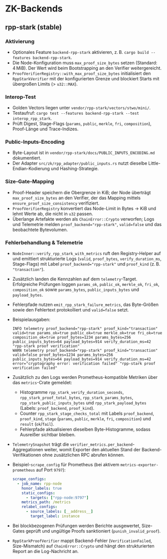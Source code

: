 # ZK-Backends

## rpp-stark (stable)

### Aktivierung

- Optionales Feature `backend-rpp-stark` aktivieren, z. B. `cargo build --features backend-rpp-stark`.
- Die Node-Konfiguration muss `max_proof_size_bytes` setzen (Standard: 4 MiB). Der Wert wird beim Bootstrapping an den Verifier weitergereicht.
- `ProofVerifierRegistry::with_max_proof_size_bytes` initialisiert den `RppStarkVerifier` mit der konfigurierten Grenze und blockiert Starts mit übergroßen Limits (> `u32::MAX`).

### Interop-Test

- Golden Vectors liegen unter `vendor/rpp-stark/vectors/stwo/mini/`.
- Testaufruf: `cargo test --features backend-rpp-stark --test interop_rpp_stark`.
- Prüft Digest, Stage-Flags (`params`, `public`, `merkle`, `fri`, `composition`), Proof-Länge und Trace-Indizes.

### Public-Inputs-Encoding

- Byte-Layout ist in `vendor/rpp-stark/docs/PUBLIC_INPUTS_ENCODING.md` dokumentiert.
- Der Adapter `src/zk/rpp_adapter/public_inputs.rs` nutzt dieselbe Little-Endian-Kodierung und Hashing-Strategie.

### Size-Gate-Mapping

- Proof-Header speichern die Obergrenze in KiB; der Node überträgt `max_proof_size_bytes` an den Verifier, der das Mapping mittels `ensure_proof_size_consistency` verifiziert.
- `ProofVerifierRegistry` konvertiert das Node-Limit in Bytes → KiB und lehnt Werte ab, die nicht in `u32` passen.
- Überlange Artefakte werden als `ChainError::Crypto` verworfen; Logs und Telemetrie melden `proof_backend="rpp-stark"`, `valid=false` und das beobachtete Bytevolumen.

### Fehlerbehandlung & Telemetrie

- `NodeInner::verify_rpp_stark_with_metrics` ruft den Registry-Helper auf und emittiert strukturierte Logs (`valid`, `proof_bytes`, `verify_duration_ms`, Stage-Flags) mit Label `proof_backend="rpp-stark"` und `proof_kind` (z. B. `"transaction"`).
- Zusätzlich landen die Kennzahlen auf dem `telemetry`-Target. Erfolgreiche Prüfungen loggen `params_ok`, `public_ok`, `merkle_ok`, `fri_ok`, `composition_ok` sowie `params_bytes`, `public_inputs_bytes` und `payload_bytes`.
- Fehlerpfade nutzen `emit_rpp_stark_failure_metrics`, das Byte-Größen sowie den Fehlertext protokolliert und `valid=false` setzt.
- Beispielausgaben:

  ```text
  INFO telemetry proof_backend="rpp-stark" proof_kind="transaction" valid=true params_ok=true public_ok=true merkle_ok=true fri_ok=true composition_ok=true proof_bytes=1234 params_bytes=256 public_inputs_bytes=64 payload_bytes=914 verify_duration_ms=42 "rpp-stark proof verification"
  WARN telemetry proof_backend="rpp-stark" proof_kind="transaction" valid=false proof_bytes=1234 params_bytes=256 public_inputs_bytes=64 payload_bytes=914 verify_duration_ms=42 error="cryptography error: verification failed" "rpp-stark proof verification failed"
  ```
- Zusätzlich zu den Logs werden Prometheus-kompatible Metriken über das `metrics`-Crate gemeldet:
  - Histogramme `rpp_stark_verify_duration_seconds`, `rpp_stark_proof_total_bytes`, `rpp_stark_params_bytes`, `rpp_stark_public_inputs_bytes` und `rpp_stark_payload_bytes` (Labels: `proof_backend`, `proof_kind`).
  - Counter `rpp_stark_stage_checks_total` mit Labels `proof_backend`, `proof_kind`, `stage` (`params`, `public`, `merkle`, `fri`, `composition`) und `result` (`ok`/`fail`).
  - Fehlerpfade aktualisieren dieselben Byte-Histogramme, sodass Ausreißer sichtbar bleiben.
- `TelemetrySnapshot` trägt die `verifier_metrics.per_backend`-Aggregationen weiter, womit Exporter den aktuellen Stand der Backend-Verifikationen ohne zusätzlichen RPC abrufen können.
- Beispiel-`scrape_config` für Prometheus (bei aktivem `metrics-exporter-prometheus` auf Port `9797`):

  ```yaml
  scrape_configs:
    - job_name: rpp-node
      honor_labels: true
      static_configs:
        - targets: ["rpp-node:9797"]
      metrics_path: /metrics
      relabel_configs:
        - source_labels: [__address__]
          target_label: instance
  ```
- Bei blockbezogenen Prüfungen werden Berichte ausgewertet, Size-Gates geprüft und ungültige Proofs sanktioniert (`punish_invalid_proof`).
- `RppStarkProofVerifier` mappt Backend-Fehler (`VerificationFailed`, Size-Mismatch) auf `ChainError::Crypto` und hängt den strukturierten Report an die Log-Nachricht an.

